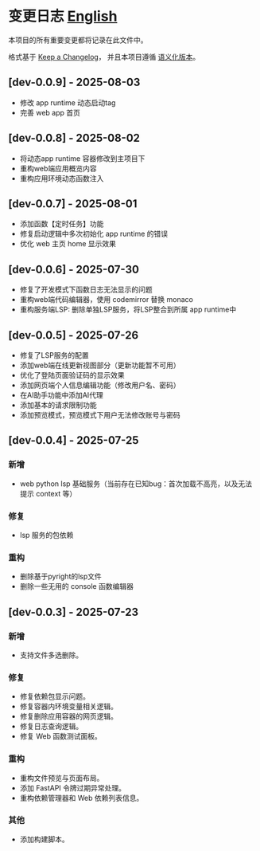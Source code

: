 # 变更日志 [English](CHANGELOG.md)

本项目的所有重要变更都将记录在此文件中。

格式基于 [Keep a Changelog](https://keepachangelog.com/zh-CN/1.0.0/)，
并且本项目遵循 [语义化版本](https://semver.org/spec/v2.0.0.html)。

## [dev-0.0.9] - 2025-08-03
- 修改 app runtime 动态启动tag
- 完善 web app 首页

## [dev-0.0.8] - 2025-08-02
- 将动态app runtime 容器修改到主项目下  
- 重构web端应用概览内容
- 重构应用环境动态函数注入

## [dev-0.0.7] - 2025-08-01
- 添加函数【定时任务】功能
- 修复启动逻辑中多次初始化 app runtime 的错误
- 优化 web 主页 home 显示效果


## [dev-0.0.6] - 2025-07-30
- 修复了开发模式下函数日志无法显示的问题
- 重构web端代码编辑器，使用 codemirror 替换 monaco
- 重构服务端LSP: 删除单独LSP服务，将LSP整合到所属 app runtime中

## [dev-0.0.5] - 2025-07-26
- 修复了LSP服务的配置
- 添加web端在线更新视图部分（更新功能暂不可用）
- 优化了登陆页面验证码的显示效果
- 添加网页端个人信息编辑功能（修改用户名、密码）
- 在AI助手功能中添加AI代理
- 添加基本的请求限制功能
- 添加预览模式，预览模式下用户无法修改账号与密码

## [dev-0.0.4] - 2025-07-25

### 新增
- web python lsp 基础服务（当前存在已知bug：首次加载不高亮，以及无法提示 context 等）

### 修复
- lsp 服务的包依赖

### 重构
- 删除基于pyright的lsp文件
- 删除一些无用的 console 函数编辑器


## [dev-0.0.3] - 2025-07-23

### 新增
- 支持文件多选删除。

### 修复
- 修复依赖包显示问题。
- 修复容器内环境变量相关逻辑。
- 修复删除应用容器的网页逻辑。
- 修复日志查询逻辑。
- 修复 Web 函数测试面板。

### 重构
- 重构文件预览与页面布局。
- 添加 FastAPI 令牌过期异常处理。
- 重构依赖管理器和 Web 依赖列表信息。

### 其他
- 添加构建脚本。
